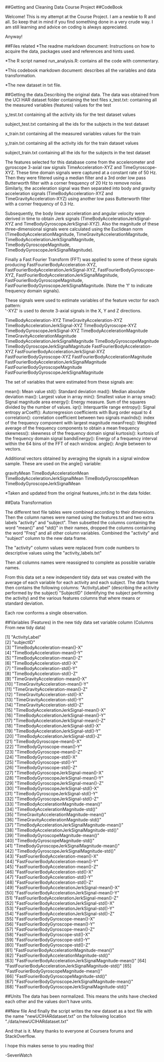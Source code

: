 ##Getting and Cleaning Data Course Project
##CodeBook

Welcome! This is my attempt at the Course Project. I am a newbie to R and all.
So keep that in mind if you find something done in a very crude way. 
I am still learning and advice on coding is always appreciated.

Anyway!


##Files related
*The readme markdown document: Instructions on how to acquire the data, packages used and references and hints used.

*The R script named run_analysis.R: contains all the code with commentary.

*This codebook markdown document: describes all the variables and data transformation.

*The new dataset in txt file.


##Getting the data.Describing the original data.
The data was obtained from the UCI HAR dataset folder containing the text files 
x_test.txt: containing all the measured variables (features) values for the test

y_test.txt containing all the activity ids for the test dataset values

subject_test.txt containing all the ids for the subjects in the test dataset

x_train.txt  containing all the measured variables values for the train

y_train.txt containing all the activity ids for the train dataset values

subject_train.txt  containing all the ids for the subjects in the test dataset

The features selected for this database come from the accelerometer and gyroscope 3-axial raw signals TimeAcceleration-XYZ and TimeGyroscope-XYZ. These time domain signals were captured at a constant rate of 50 Hz. Then they were filtered using a median filter and a 3rd order low pass Butterworth filter with a corner frequency of 20 Hz to remove noise. Similarly, the acceleration signal was then separated into body and gravity acceleration signals (TimeBodyAcceleration-XYZ and TimeGravityAcceleration-XYZ) using another low pass Butterworth filter with a corner frequency of 0.3 Hz. 

Subsequently, the body linear acceleration and angular velocity were derived in time to obtain Jerk signals (TimeBodyAccelerationJerkSignal-XYZ and TimeBodyGyroscopeJerkSignal-XYZ). Also the magnitude of these three-dimensional signals were calculated using the Euclidean norm (TimeBodyAccelerationMagnitude, TimeGravityAccelerationMagnitude, TimeBodyAccelerationJerkSignalMagnitude, TimeBodyGyroscopeMagnitude, TimeBodyGyroscopeJerkSignalMagnitude). 

Finally a Fast Fourier Transform (FFT) was applied to some of these signals producing FastFourierBodyAcceleration-XYZ, FastFourierBodyAccelerationJerkSignal-XYZ, FastFourierBodyGyroscope-XYZ, FastFourierBodyAccelerationJerkSignalMagnitude, FastFourierBodyGyroscopeMagnitude, FastFourierBodyGyroscopeJerkSignalMagnitude. (Note the 'f' to indicate frequency domain signals). 

These signals were used to estimate variables of the feature vector for each pattern:  
'-XYZ' is used to denote 3-axial signals in the X, Y and Z directions.

TimeBodyAcceleration-XYZ
TimeGravityAcceleration-XYZ
TimeBodyAccelerationJerkSignal-XYZ
TimeBodyGyroscope-XYZ
TimeBodyGyroscopeJerkSignal-XYZ
TimeBodyAccelerationMagnitude
TimeGravityAccelerationMagnitude
TimeBodyAccelerationJerkSignalMagnitude
TimeBodyGyroscopeMagnitude
TimeBodyGyroscopeJerkSignalMagnitude
FastFourierBodyAcceleration-XYZ
FastFourierBodyAccelerationJerkSignal-XYZ
FastFourierBodyGyroscope-XYZ
FastFourierBodyAccelerationMagnitude
FastFourierBodyAccelerationJerkSignalMagnitude
FastFourierBodyGyroscopeMagnitude
FastFourierBodyGyroscopeJerkSignalMagnitude

The set of variables that were estimated from these signals are: 

mean(): Mean value
std(): Standard deviation
mad(): Median absolute deviation 
max(): Largest value in array
min(): Smallest value in array
sma(): Signal magnitude area
energy(): Energy measure. Sum of the squares divided by the number of values. 
iqr(): Interquartile range 
entropy(): Signal entropy
arCoeff(): Autorregresion coefficients with Burg order equal to 4
correlation(): correlation coefficient between two signals
maxInds(): index of the frequency component with largest magnitude
meanFreq(): Weighted average of the frequency components to obtain a mean frequency
skewness(): skewness of the frequency domain signal 
kurtosis(): kurtosis of the frequency domain signal 
bandsEnergy(): Energy of a frequency interval within the 64 bins of the FFT of each window.
angle(): Angle between to vectors.

Additional vectors obtained by averaging the signals in a signal window sample. These are used on the angle() variable:

gravityMean
TimeBodyAccelerationMean
TimeBodyAccelerationJerkSignalMean
TimeBodyGyroscopeMean
TimeBodyGyroscopeJerkSignalMean

*Taken and updated from the original features_info.txt in the data folder.

  
##Data Transformation

The different text file tables were combined according to their dimensions. Then the column names were named using the features.txt and two extra labels "activity" and "subject". Then subsetted the columns containing the word "mean()" and "std()" in their names, dropped the columns containing the word "Freq" and all other column variables. Combined the "activity" and "subject" column to the new data frame.

The "activity" column values were replaced from code numbers to descriptive values using the "activity_labels.txt"

Then all columns names were reassigned to complete as possible variable names.

From this data set a new independent tidy data set was created with the average of each variable for each activity and each subject. The data frame then contains the following columns: "ActivityLabel" (describing the acitivity performed by the subject) "SubjectID" (identifying the subject performing the activity) and the various features columns that where means or standard deviation. 

Each row conforms a single observation. 

##Variables (Features) in the new tidy data set variable column
(Columns From new tidy data)

 [1] "ActivityLabel"                                        
 [2] "subjectID"                                            
 [3] "TimeBodyAcceleration-mean()-X"                        
 [4] "TimeBodyAcceleration-mean()-Y"                        
 [5] "TimeBodyAcceleration-mean()-Z"                        
 [6] "TimeBodyAcceleration-std()-X"                         
 [7] "TimeBodyAcceleration-std()-Y"                         
 [8] "TimeBodyAcceleration-std()-Z"                         
 [9] "TimeGravityAcceleration-mean()-X"                     
[10] "TimeGravityAcceleration-mean()-Y"                     
[11] "TimeGravityAcceleration-mean()-Z"                     
[12] "TimeGravityAcceleration-std()-X"                      
[13] "TimeGravityAcceleration-std()-Y"                      
[14] "TimeGravityAcceleration-std()-Z"                      
[15] "TimeBodyAccelerationJerkSignal-mean()-X"              
[16] "TimeBodyAccelerationJerkSignal-mean()-Y"              
[17] "TimeBodyAccelerationJerkSignal-mean()-Z"              
[18] "TimeBodyAccelerationJerkSignal-std()-X"               
[19] "TimeBodyAccelerationJerkSignal-std()-Y"               
[20] "TimeBodyAccelerationJerkSignal-std()-Z"               
[21] "TimeBodyGyroscope-mean()-X"                           
[22] "TimeBodyGyroscope-mean()-Y"                           
[23] "TimeBodyGyroscope-mean()-Z"                           
[24] "TimeBodyGyroscope-std()-X"                            
[25] "TimeBodyGyroscope-std()-Y"                            
[26] "TimeBodyGyroscope-std()-Z"                            
[27] "TimeBodyGyroscopeJerkSignal-mean()-X"                 
[28] "TimeBodyGyroscopeJerkSignal-mean()-Y"                 
[29] "TimeBodyGyroscopeJerkSignal-mean()-Z"                 
[30] "TimeBodyGyroscopeJerkSignal-std()-X"                  
[31] "TimeBodyGyroscopeJerkSignal-std()-Y"                  
[32] "TimeBodyGyroscopeJerkSignal-std()-Z"                  
[33] "TimeBodyAccelerationMagnitude-mean()"                 
[34] "TimeBodyAccelerationMagnitude-std()"                  
[35] "TimeGravityAccelerationMagnitude-mean()"              
[36] "TimeGravityAccelerationMagnitude-std()"               
[37] "TimeBodyAccelerationJerkSignalMagnitude-mean()"       
[38] "TimeBodyAccelerationJerkSignalMagnitude-std()"        
[39] "TimeBodyGyroscopeMagnitude-mean()"                    
[40] "TimeBodyGyroscopeMagnitude-std()"                     
[41] "TimeBodyGyroscopeJerkSignalMagnitude-mean()"          
[42] "TimeBodyGyroscopeJerkSignalMagnitude-std()"           
[43] "FastFourierBodyAcceleration-mean()-X"                 
[44] "FastFourierBodyAcceleration-mean()-Y"                 
[45] "FastFourierBodyAcceleration-mean()-Z"                 
[46] "FastFourierBodyAcceleration-std()-X"                  
[47] "FastFourierBodyAcceleration-std()-Y"                  
[48] "FastFourierBodyAcceleration-std()-Z"                  
[49] "FastFourierBodyAccelerationJerkSignal-mean()-X"       
[50] "FastFourierBodyAccelerationJerkSignal-mean()-Y"       
[51] "FastFourierBodyAccelerationJerkSignal-mean()-Z"       
[52] "FastFourierBodyAccelerationJerkSignal-std()-X"        
[53] "FastFourierBodyAccelerationJerkSignal-std()-Y"        
[54] "FastFourierBodyAccelerationJerkSignal-std()-Z"        
[55] "FastFourierBodyGyroscope-mean()-X"                    
[56] "FastFourierBodyGyroscope-mean()-Y"                    
[57] "FastFourierBodyGyroscope-mean()-Z"                    
[58] "FastFourierBodyGyroscope-std()-X"                     
[59] "FastFourierBodyGyroscope-std()-Y"                     
[60] "FastFourierBodyGyroscope-std()-Z"                     
[61] "FastFourierBodyAccelerationMagnitude-mean()"          
[62] "FastFourierBodyAccelerationMagnitude-std()"           
[63] "FastFourierBodyAccelerationJerkSignalMagnitude-mean()"
[64] "FastFourierBodyAccelerationJerkSignalMagnitude-std()" 
[65] "FastFourierBodyGyroscopeMagnitude-mean()"             
[66] "FastFourierBodyGyroscopeMagnitude-std()"              
[67] "FastFourierBodyGyroscopeJerkSignalMagnitude-mean()"   
[68] "FastFourierBodyGyroscopeJerkSignalMagnitude-std()"   


##Units
The data has been normalized. This means the units have checked each other and the values don't have units.

##New file
And finally the script writes the new dataset as a text file with the name "newUCIHARdataset.txt" on the following location "./data/newUCIHARdataset.txt"


And that is it. Many thanks to everyone at Coursera forums and StackOverflow.

I hope this makes sense to you reading this! 


-SevenWatch
